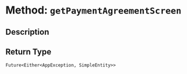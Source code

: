 # Method: `getPaymentAgreementScreen`

## Description



## Return Type
`Future<Either<AppException, SimpleEntity>>`

